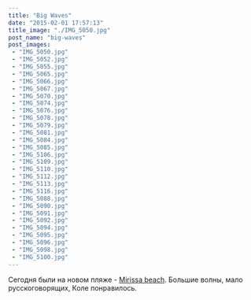 ```yaml
---
title: "Big Waves"
date: "2015-02-01 17:57:13"
title_image: "./IMG_5050.jpg"
post_name: "big-waves"
post_images: 
 - "IMG_5050.jpg"
 - "IMG_5052.jpg"
 - "IMG_5055.jpg"
 - "IMG_5065.jpg"
 - "IMG_5066.jpg"
 - "IMG_5067.jpg"
 - "IMG_5070.jpg"
 - "IMG_5074.jpg"
 - "IMG_5076.jpg"
 - "IMG_5078.jpg"
 - "IMG_5079.jpg"
 - "IMG_5081.jpg"
 - "IMG_5084.jpg"
 - "IMG_5085.jpg"
 - "IMG_5106.jpg"
 - "IMG_5109.jpg"
 - "IMG_5110.jpg"
 - "IMG_5112.jpg"
 - "IMG_5113.jpg"
 - "IMG_5116.jpg"
 - "IMG_5088.jpg"
 - "IMG_5090.jpg"
 - "IMG_5091.jpg"
 - "IMG_5092.jpg"
 - "IMG_5094.jpg"
 - "IMG_5095.jpg"
 - "IMG_5096.jpg"
 - "IMG_5098.jpg"
 - "IMG_5100.jpg"
---
```


Сегодня были на новом пляже - <a href="https://www.google.lk/maps?q=mirissa+sri+lanka&amp;ion=1&amp;espv=2&amp;es_th=1&amp;bav=on.2,or.r_qf.&amp;bvm=bv.85076809,d.dGc&amp;biw=1366&amp;bih=643&amp;dpr=1&amp;um=1&amp;ie=UTF-8&amp;sa=X&amp;ei=DErOVLH6Fcni8AW_qYCQCg&amp;ved=0CAYQ_AUoAQ" target="_blank">Mirissa beach</a>. Большие волны, мало русскоговорящих, Коле понравилось.
